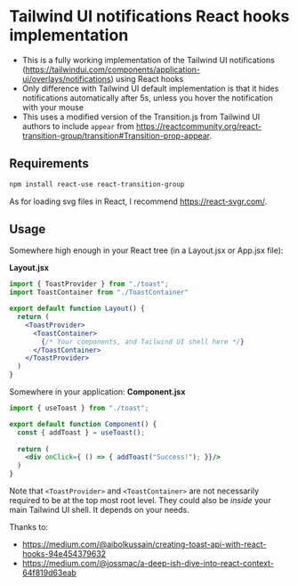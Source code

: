 # Tailwind UI notifications React hooks implementation

- This is a fully working implementation of the Tailwind UI notifications (https://tailwindui.com/components/application-ui/overlays/notifications) using React hooks
- Only difference with Tailwind UI default implementation is that it hides notifications automatically after 5s, unless you hover the notification with your mouse
- This uses a modified version of the Transition.js from Tailwind UI authors to include `appear` from https://reactcommunity.org/react-transition-group/transition#Transition-prop-appear.

## Requirements

```bash
npm install react-use react-transition-group
```

As for loading svg files in React, I recommend https://react-svgr.com/.

## Usage

Somewhere high enough in your React tree (in a Layout.jsx or App.jsx file):

**Layout.jsx**
```jsx
import { ToastProvider } from "./toast";
import ToastContainer from "./ToastContainer"

export default function Layout() {
  return (
    <ToastProvider>
      <ToastContainer>
        {/* Your components, and Tailwind UI shell here */}
      </ToastContainer>
    </ToastProvider>
  )
}
```

Somewhere in your application:
**Component.jsx**
```jsx
import { useToast } from "./toast";

export default function Component() {
  const { addToast } = useToast();
  
  return (
    <div onClick={ () => { addToast("Success!"); }}/>
  )
}
```

Note that `<ToastProvider>` and `<ToastContainer>` are not necessarily required to be at the top most root level. They could also be _inside_ your main Tailwind UI shell. It depends on your needs.

Thanks to:
- https://medium.com/@aibolkussain/creating-toast-api-with-react-hooks-94e454379632
- https://medium.com/@jossmac/a-deep-ish-dive-into-react-context-64f819d63eab